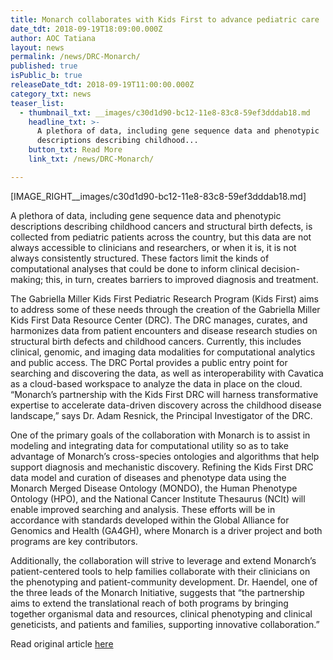 ```yaml
---
title: Monarch collaborates with Kids First to advance pediatric care
date_tdt: 2018-09-19T18:09:00.000Z
author: AOC Tatiana
layout: news
permalink: /news/DRC-Monarch/
published: true
isPublic_b: true
releaseDate_tdt: 2018-09-19T11:00:00.000Z
category_txt: news
teaser_list:
  - thumbnail_txt: __images/c30d1d90-bc12-11e8-83c8-59ef3dddab18.md
    headline_txt: >-
      A plethora of data, including gene sequence data and phenotypic
      descriptions describing childhood...
    button_txt: Read More
    link_txt: /news/DRC-Monarch/

---
```


[IMAGE_RIGHT__images/c30d1d90-bc12-11e8-83c8-59ef3dddab18.md] 

A plethora of data, including gene sequence data and phenotypic descriptions describing childhood cancers and structural birth defects, is collected from pediatric patients across the country, but this data are not always accessible to clinicians and researchers, or when it is, it is not always consistently structured. These factors limit the kinds of computational analyses that could be done to inform clinical decision-making; this, in turn, creates barriers to improved diagnosis and treatment.

The Gabriella Miller Kids First Pediatric Research Program (Kids First) aims to address some of these needs through the creation of the Gabriella Miller Kids First Data Resource Center (DRC). The DRC manages, curates, and harmonizes data from patient encounters and disease research studies on structural birth defects and childhood cancers. Currently, this includes clinical, genomic, and imaging data modalities for computational analytics and public access. The DRC Portal provides a public entry point for searching and discovering the data, as well as interoperability with Cavatica as a cloud-based workspace to analyze the data in place on the cloud. “Monarch’s partnership with the Kids First DRC will harness transformative expertise to accelerate data-driven discovery across the childhood disease landscape,” says Dr. Adam Resnick, the Principal Investigator of the DRC.

One of the primary goals of the collaboration with Monarch is to assist in modeling and integrating data for computational utility so as to take advantage of Monarch’s cross-species ontologies and algorithms that help support diagnosis and mechanistic discovery. Refining the Kids First DRC data model and curation of diseases and phenotype data using the Monarch Merged Disease Ontology (MONDO), the Human Phenotype Ontology (HPO), and the National Cancer Institute Thesaurus (NCIt) will enable improved searching and analysis. These efforts will be in accordance with standards developed within the Global Alliance for Genomics and Health (GA4GH), where Monarch is a driver project and both programs are key contributors.

Additionally, the collaboration will strive to leverage and extend Monarch’s patient-centered tools to help families collaborate with their clinicians on the phenotyping and patient-community development. Dr. Haendel, one of the three leads of the Monarch Initiative, suggests that “the partnership aims to extend the translational reach of both programs by bringing together organismal data and resources, clinical phenotyping and clinical geneticists, and patients and families, supporting innovative collaboration.”

Read original article <a href="https://medium.com/@MonarchInit/monarch-collaborates-with-kids-first-to-advance-pediatric-care-1c73726dce38">here </a>


